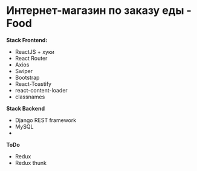 # Интернет-магазин по заказу еды - Food





**Stack Frontend:**

- ReactJS + хуки
- React Router
- Axios
- Swiper
- Bootstrap
- React-Toastify
- react-content-loader
- classnames


**Stack Backend**
- Django REST framework
- MySQL
- 


**ToDo**

- Redux
- Redux thunk